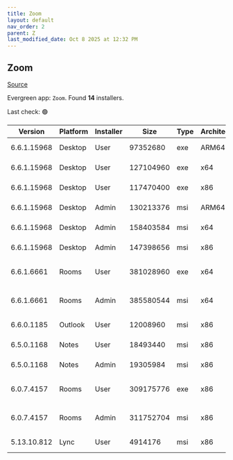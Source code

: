 ```yaml
---
title: Zoom
layout: default
nav_order: 2
parent: Z
last_modified_date: Oct 8 2025 at 12:32 PM
---
```


## Zoom

[Source](https://zoom.us/download)

Evergreen app: `Zoom`. Found **14** installers.

Last check: 🟢

| Version     | Platform | Installer | Size      | Type | Architecture | URI                                                                                                                                          |
| ----------- | -------- | --------- | --------- | ---- | ------------ | -------------------------------------------------------------------------------------------------------------------------------------------- |
| 6.6.1.15968 | Desktop  | User      | 97352680  | exe  | ARM64        | [https://cdn.zoom.us/prod/6.6.1.15968/arm64/ZoomInstallerFull.exe](https://cdn.zoom.us/prod/6.6.1.15968/arm64/ZoomInstallerFull.exe)         |
| 6.6.1.15968 | Desktop  | User      | 127104960 | exe  | x64          | [https://cdn.zoom.us/prod/6.6.1.15968/x64/ZoomInstallerFull.exe](https://cdn.zoom.us/prod/6.6.1.15968/x64/ZoomInstallerFull.exe)             |
| 6.6.1.15968 | Desktop  | User      | 117470400 | exe  | x86          | [https://cdn.zoom.us/prod/6.6.1.15968/ZoomInstallerFull.exe](https://cdn.zoom.us/prod/6.6.1.15968/ZoomInstallerFull.exe)                     |
| 6.6.1.15968 | Desktop  | Admin     | 130213376 | msi  | ARM64        | [https://cdn.zoom.us/prod/6.6.1.15968/arm64/ZoomInstallerFull.msi](https://cdn.zoom.us/prod/6.6.1.15968/arm64/ZoomInstallerFull.msi)         |
| 6.6.1.15968 | Desktop  | Admin     | 158403584 | msi  | x64          | [https://cdn.zoom.us/prod/6.6.1.15968/x64/ZoomInstallerFull.msi](https://cdn.zoom.us/prod/6.6.1.15968/x64/ZoomInstallerFull.msi)             |
| 6.6.1.15968 | Desktop  | Admin     | 147398656 | msi  | x86          | [https://cdn.zoom.us/prod/6.6.1.15968/ZoomInstallerFull.msi](https://cdn.zoom.us/prod/6.6.1.15968/ZoomInstallerFull.msi)                     |
| 6.6.1.6661  | Rooms    | User      | 381028960 | exe  | x64          | [https://cdn.zoom.us/prod/6.6.1.6661/x64/zoomrooms-6.6.1.6661-x64.exe](https://cdn.zoom.us/prod/6.6.1.6661/x64/zoomrooms-6.6.1.6661-x64.exe) |
| 6.6.1.6661  | Rooms    | Admin     | 385580544 | msi  | x64          | [https://cdn.zoom.us/prod/6.6.1.6661/x64/zoomrooms-6.6.1.6661-x64.msi](https://cdn.zoom.us/prod/6.6.1.6661/x64/zoomrooms-6.6.1.6661-x64.msi) |
| 6.6.0.1185  | Outlook  | User      | 12008960  | msi  | x86          | [https://cdn.zoom.us/prod/6.6.0.1185/ZoomOutlookPluginSetup.msi](https://cdn.zoom.us/prod/6.6.0.1185/ZoomOutlookPluginSetup.msi)             |
| 6.5.0.1168  | Notes    | User      | 18493440  | msi  | x86          | [https://cdn.zoom.us/prod/6.5.0.1168/ZoomNotesPluginSetup.msi](https://cdn.zoom.us/prod/6.5.0.1168/ZoomNotesPluginSetup.msi)                 |
| 6.5.0.1168  | Notes    | Admin     | 19305984  | msi  | x86          | [https://cdn.zoom.us/prod/6.5.0.1168/ZoomNotesPluginAdminTool.msi](https://cdn.zoom.us/prod/6.5.0.1168/ZoomNotesPluginAdminTool.msi)         |
| 6.0.7.4157  | Rooms    | User      | 309175776 | exe  | x86          | [https://cdn.zoom.us/prod/6.0.7.4157/zoomrooms-6.0.7.4157-x86.exe](https://cdn.zoom.us/prod/6.0.7.4157/zoomrooms-6.0.7.4157-x86.exe)         |
| 6.0.7.4157  | Rooms    | Admin     | 311752704 | msi  | x86          | [https://cdn.zoom.us/prod/6.0.7.4157/zoomrooms-6.0.7.4157-x86.msi](https://cdn.zoom.us/prod/6.0.7.4157/zoomrooms-6.0.7.4157-x86.msi)         |
| 5.13.10.812 | Lync     | User      | 4914176   | msi  | x86          | [https://cdn.zoom.us/prod/5.13.10.812/ZoomLyncPluginSetup.msi](https://cdn.zoom.us/prod/5.13.10.812/ZoomLyncPluginSetup.msi)                 |
